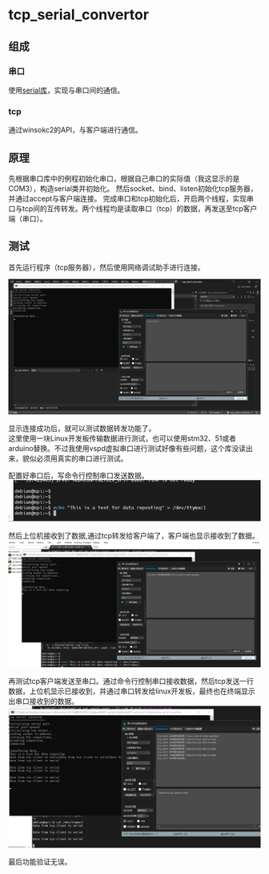 # tcp_serial_convertor

## 组成  
### 串口
使用[serial库](https://github.com/wjwwood/serial)，实现与串口间的通信。
### tcp
通过winsokc2的API，与客户端进行通信。

## 原理
先根据串口库中的例程初始化串口，根据自己串口的实际值（我这显示的是COM3），构造serial类并初始化。
然后socket、bind、listen初始化tcp服务器，并通过accept与客户端连接。
完成串口和tcp初始化后，开启两个线程，实现串口与tcp间的互传转发。两个线程均是读取串口（tcp）的数据，再发送至tcp客户端（串口）。

## 测试
首先运行程序（tcp服务器），然后使用网络调试助手进行连接。

![](attachments/connect.png)

显示连接成功后，就可以测试数据转发功能了。  
这里使用一块Linux开发板传输数据进行测试，也可以使用stm32、51或者arduino替换。不过我使用vspd虚拟串口进行测试好像有些问题，这个库没读出来，貌似必须用真实的串口进行测试。  

配置好串口后，写命令行控制串口发送数据。
![](attachments/linux.png)

然后上位机接收到了数据,通过tcp转发给客户端了，客户端也显示接收到了数据。
![](attachments/repost_to_client.png)

再测试tcp客户端发送至串口。通过命令行控制串口接收数据，然后tcp发送一行数据，上位机显示已接收到，并通过串口转发给linux开发板，最终也在终端显示出串口接收到的数据。  
![](attachments/repost_to_serial.png)

最后功能验证无误。